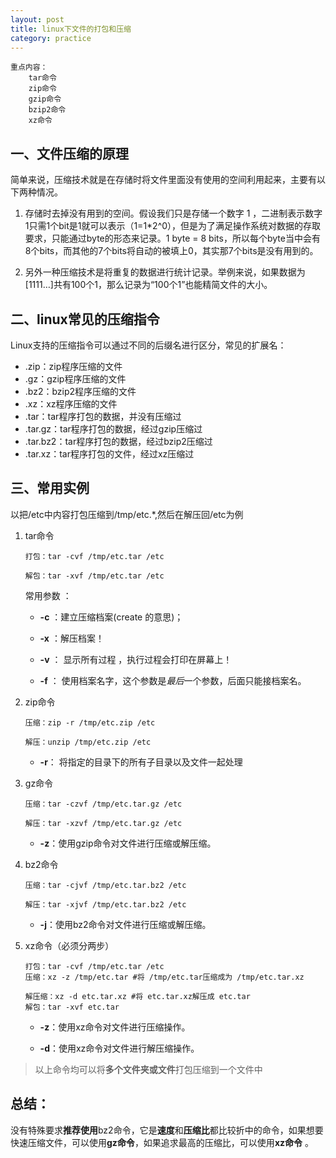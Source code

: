 ```yaml
---
layout: post
title: linux下文件的打包和压缩
category: practice
---
```


```shell
重点内容：
    tar命令
    zip命令
    gzip命令 
    bzip2命令 
    xz命令
```

## 一、文件压缩的原理

​		简单来说，压缩技术就是在存储时将文件里面没有使用的空间利用起来，主要有以下两种情况。

1. 存储时去掉没有用到的空间。假设我们只是存储一个数字 1 ，二进制表示数字1只需1个bit是1就可以表示（1=1*2^0），但是为了满足操作系统对数据的存取要求，只能通过byte的形态来记录。1 byte = 8 bits，所以每个byte当中会有8个bits，而其他的7个bits将自动的被填上0，其实那7个bits是没有用到的。

2. 另外一种压缩技术是将重复的数据进行统计记录。举例来说，如果数据为[1111…]共有100个1，那么记录为“100个1”也能精简文件的大小。

## 二、linux常见的压缩指令

Linux支持的压缩指令可以通过不同的后缀名进行区分，常见的扩展名：

- .zip：zip程序压缩的文件
- .gz：gzip程序压缩的文件
- .bz2：bzip2程序压缩的文件
- .xz：xz程序压缩的文件
- .tar：tar程序打包的数据，并没有压缩过
- .tar.gz：tar程序打包的数据，经过gzip压缩过
- .tar.bz2：tar程序打包的数据，经过bzip2压缩过
- .tar.xz：tar程序打包的文件，经过xz压缩过

## 三、常用实例

以把/etc中内容打包压缩到/tmp/etc.*,然后在解压回/etc为例

1. tar命令

   ```shell
   打包：tar -cvf /tmp/etc.tar /etc
   
   解包：tar -xvf /tmp/etc.tar /etc 
   ```

    常用参数 ：

   - **-c** ：建立压缩档案(create 的意思)；

   - **-x** ：解压档案！

   - **-v** ： 显示所有过程 ，执行过程会打印在屏幕上！ 

   - **-f** ： 使用档案名字，这个参数是*最后*一个参数，后面只能接档案名。 

2. zip命令

   ```shell
   压缩：zip -r /tmp/etc.zip /etc 
   
   解压：unzip /tmp/etc.zip /etc
   ```

   - **-r**： 将指定的目录下的所有子目录以及文件一起处理

3. gz命令 

   ```shell
   压缩：tar -czvf /tmp/etc.tar.gz /etc 
   
   解压：tar -xzvf /tmp/etc.tar.gz /etc  
   ```

   - **-z**：使用gzip命令对文件进行压缩或解压缩。
   
4. bz2命令 

   ```shell
   压缩：tar -cjvf /tmp/etc.tar.bz2 /etc 
   
   解压：tar -xjvf /tmp/etc.tar.bz2 /etc  
   ```
   
   - **-j**：使用bz2命令对文件进行压缩或解压缩。
   
5. xz命令（必须分两步）

   ```shell
   打包：tar -cvf /tmp/etc.tar /etc   
   压缩：xz -z /tmp/etc.tar #将 /tmp/etc.tar压缩成为 /tmp/etc.tar.xz
   
   解压缩：xz -d etc.tar.xz #将 etc.tar.xz解压成 etc.tar
   解包：tar -xvf etc.tar
   ```
   
   - **-z**：使用xz命令对文件进行压缩操作。
   
   - **-d**：使用xz命令对文件进行解压缩操作。

> 以上命令均可以将**多个文件夹或文件**打包压缩到一个文件中

## 总结：

没有特殊要求**推荐使用**bz2命令，它是**速度**和**压缩比**都比较折中的命令，如果想要快速压缩文件，可以使用**gz命令**，如果追求最高的压缩比，可以使用**xz命令** 。



